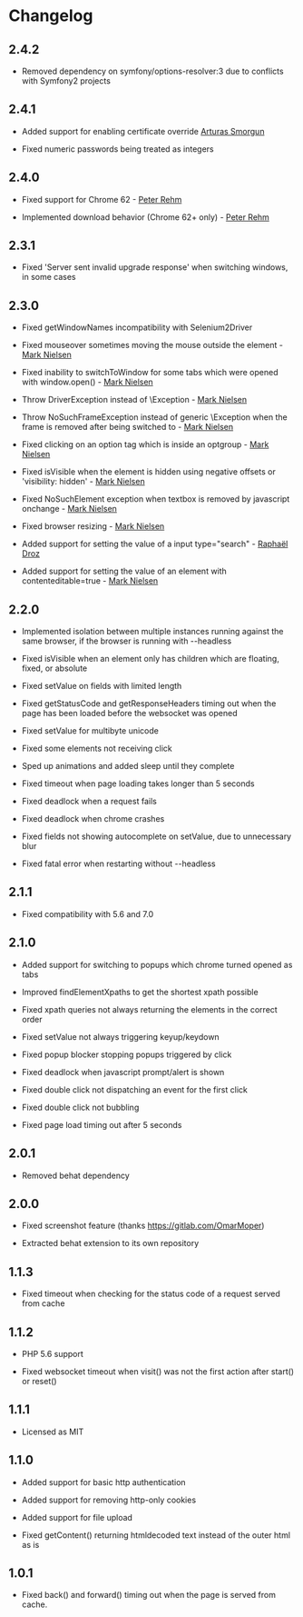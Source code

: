Changelog
=========

## 2.4.2

* Removed dependency on symfony/options-resolver:3 due to conflicts with Symfony2 projects

## 2.4.1

* Added support for enabling certificate override [Arturas Smorgun](https://gitlab.com/asarturas)

* Fixed numeric passwords being treated as integers

## 2.4.0

* Fixed support for Chrome 62 - [Peter Rehm](https://gitlab.com/peterrehm)

* Implemented download behavior (Chrome 62+ only)  - [Peter Rehm](https://gitlab.com/peterrehm)

## 2.3.1

* Fixed 'Server sent invalid upgrade response' when switching windows, in some cases

## 2.3.0

* Fixed getWindowNames incompatibility with Selenium2Driver

* Fixed mouseover sometimes moving the mouse outside the element - [Mark Nielsen](https://gitlab.com/polothy)

* Fixed inability to switchToWindow for some tabs which were opened with window.open() -  [Mark Nielsen](https://gitlab.com/polothy)

* Throw DriverException instead of \Exception - [Mark Nielsen](https://gitlab.com/polothy)

* Throw NoSuchFrameException instead of generic \Exception when the frame is removed after being switched to - [Mark Nielsen](https://gitlab.com/polothy)

* Fixed clicking on an option tag which is inside an optgroup - [Mark Nielsen](https://gitlab.com/polothy)

* Fixed isVisible when the element is hidden using negative offsets or 'visibility: hidden' - [Mark Nielsen](https://gitlab.com/polothy)

* Fixed NoSuchElement exception when textbox is removed by javascript onchange - [Mark Nielsen](https://gitlab.com/polothy)

* Fixed browser resizing - [Mark Nielsen](https://gitlab.com/polothy)

* Added support for setting the value of a input type="search" - [Raphaël Droz](https://gitlab.com/drzraf)

* Added support for setting the value of an element with contenteditable=true - [Mark Nielsen](https://gitlab.com/polothy)

## 2.2.0

* Implemented isolation between multiple instances running against the same browser, if the browser is running with --headless

* Fixed isVisible when an element only has children which are floating, fixed, or absolute

* Fixed setValue on fields with limited length

* Fixed getStatusCode and getResponseHeaders timing out when the page has been loaded before the websocket was opened

* Fixed setValue for multibyte unicode

* Fixed some elements not receiving click

* Sped up animations and added sleep until they complete

* Fixed timeout when page loading takes longer than 5 seconds

* Fixed deadlock when a request fails

* Fixed deadlock when chrome crashes

* Fixed fields not showing autocomplete on setValue, due to unnecessary blur

* Fixed fatal error when restarting without --headless

## 2.1.1

* Fixed compatibility with 5.6 and 7.0

## 2.1.0

* Added support for switching to popups which chrome turned opened as tabs

* Improved findElementXpaths to get the shortest xpath possible

* Fixed xpath queries not always returning the elements in the correct order

* Fixed setValue not always triggering keyup/keydown

* Fixed popup blocker stopping popups triggered by click

* Fixed deadlock when javascript prompt/alert is shown

* Fixed double click not dispatching an event for the first click

* Fixed double click not bubbling

* Fixed page load timing out after 5 seconds

## 2.0.1

* Removed behat dependency

## 2.0.0

* Fixed screenshot feature (thanks https://gitlab.com/OmarMoper)

* Extracted behat extension to its own repository

## 1.1.3

* Fixed timeout when checking for the status code of a request served from cache

## 1.1.2

* PHP 5.6 support

* Fixed websocket timeout when visit() was not the first action after start() or reset()

## 1.1.1

* Licensed as MIT

## 1.1.0

* Added support for basic http authentication

* Added support for removing http-only cookies

* Added support for file upload

* Fixed getContent() returning htmldecoded text instead of the outer html as is

## 1.0.1

* Fixed back() and forward() timing out when the page is served from cache.
